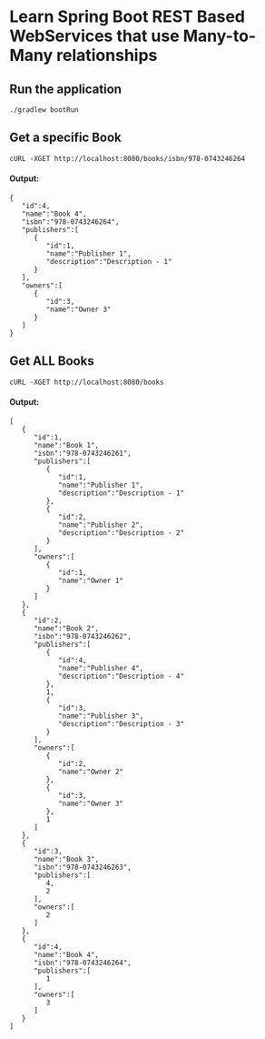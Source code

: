 # Learn Spring Boot REST Based WebServices that use Many-to-Many relationships

## Run the application
    ./gradlew bootRun
    
## Get a specific Book
    cURL -XGET http://localhost:8080/books/isbn/978-0743246264
#### Output:
    {
       "id":4,
       "name":"Book 4",
       "isbn":"978-0743246264",
       "publishers":[
          {
             "id":1,
             "name":"Publisher 1",
             "description":"Description - 1"
          }
       ],
       "owners":[
          {
             "id":3,
             "name":"Owner 3"
          }
       ]
    }
    
## Get ALL Books
    cURL -XGET http://localhost:8080/books
#### Output:
    [
       {
          "id":1,
          "name":"Book 1",
          "isbn":"978-0743246261",
          "publishers":[
             {
                "id":1,
                "name":"Publisher 1",
                "description":"Description - 1"
             },
             {
                "id":2,
                "name":"Publisher 2",
                "description":"Description - 2"
             }
          ],
          "owners":[
             {
                "id":1,
                "name":"Owner 1"
             }
          ]
       },
       {
          "id":2,
          "name":"Book 2",
          "isbn":"978-0743246262",
          "publishers":[
             {
                "id":4,
                "name":"Publisher 4",
                "description":"Description - 4"
             },
             1,
             {
                "id":3,
                "name":"Publisher 3",
                "description":"Description - 3"
             }
          ],
          "owners":[
             {
                "id":2,
                "name":"Owner 2"
             },
             {
                "id":3,
                "name":"Owner 3"
             },
             1
          ]
       },
       {
          "id":3,
          "name":"Book 3",
          "isbn":"978-0743246263",
          "publishers":[
             4,
             2
          ],
          "owners":[
             2
          ]
       },
       {
          "id":4,
          "name":"Book 4",
          "isbn":"978-0743246264",
          "publishers":[
             1
          ],
          "owners":[
             3
          ]
       }
    ]